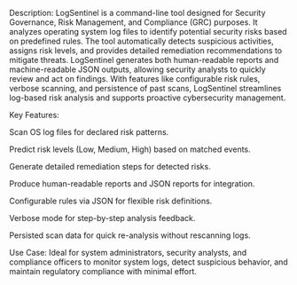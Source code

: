 Description:
LogSentinel is a command-line tool designed for Security Governance, Risk Management, and Compliance (GRC) purposes. It analyzes operating system log files to identify potential security risks based on predefined rules. The tool automatically detects suspicious activities, assigns risk levels, and provides detailed remediation recommendations to mitigate threats. LogSentinel generates both human-readable reports and machine-readable JSON outputs, allowing security analysts to quickly review and act on findings. With features like configurable risk rules, verbose scanning, and persistence of past scans, LogSentinel streamlines log-based risk analysis and supports proactive cybersecurity management.

Key Features:

Scan OS log files for declared risk patterns.

Predict risk levels (Low, Medium, High) based on matched events.

Generate detailed remediation steps for detected risks.

Produce human-readable reports and JSON reports for integration.

Configurable rules via JSON for flexible risk definitions.

Verbose mode for step-by-step analysis feedback.

Persisted scan data for quick re-analysis without rescanning logs.

Use Case:
Ideal for system administrators, security analysts, and compliance officers to monitor system logs, detect suspicious behavior, and maintain regulatory compliance with minimal effort.
